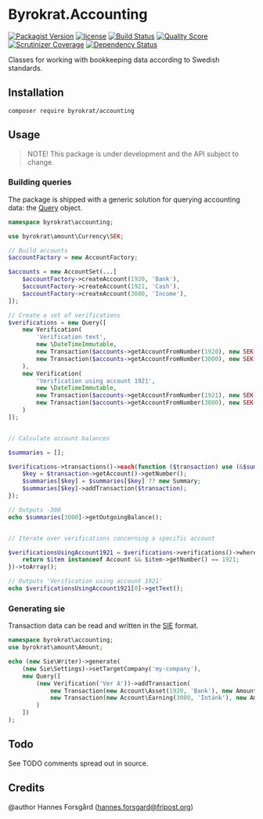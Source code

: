 # Byrokrat.Accounting

[![Packagist Version](https://img.shields.io/packagist/v/byrokrat/accounting.svg?style=flat-square)](https://packagist.org/packages/byrokrat/accounting)
[![license](https://img.shields.io/github/license/byrokrat/accounting.svg?maxAge=2592000&style=flat-square)](LICENSE)
[![Build Status](https://img.shields.io/travis/byrokrat/accounting/master.svg?style=flat-square)](https://travis-ci.org/byrokrat/accounting)
[![Quality Score](https://img.shields.io/scrutinizer/g/byrokrat/accounting.svg?style=flat-square)](https://scrutinizer-ci.com/g/byrokrat/accounting)
[![Scrutinizer Coverage](https://img.shields.io/scrutinizer/coverage/g/byrokrat/accounting.svg?style=flat-square)](https://scrutinizer-ci.com/g/byrokrat/accounting/?branch=master)
[![Dependency Status](https://img.shields.io/gemnasium/byrokrat/accounting.svg?style=flat-square)](https://gemnasium.com/byrokrat/accounting)


Classes for working with bookkeeping data according to Swedish standards.

Installation
------------
```shell
composer require byrokrat/accounting
```

Usage
-----
> NOTE! This package is under development and the API subject to change.

### Building queries

The package is shipped with a generic solution for querying accounting data: the
[Query](/src/Query.php) object.

<!-- @expectOutput /^-300\.00Verification using account 1921$/ -->
```php
namespace byrokrat\accounting;

use byrokrat\amount\Currency\SEK;

// Build accounts
$accountFactory = new AccountFactory;

$accounts = new AccountSet(...[
    $accountFactory->createAccount(1920, 'Bank'),
    $accountFactory->createAccount(1921, 'Cash'),
    $accountFactory->createAccount(3000, 'Income'),
]);

// Create a set of verifications
$verifications = new Query([
    new Verification(
        'Verification text',
        new \DateTimeImmutable,
        new Transaction($accounts->getAccountFromNumber(1920), new SEK('100')),
        new Transaction($accounts->getAccountFromNumber(3000), new SEK('-100'))
    ),
    new Verification(
        'Verification using account 1921',
        new \DateTimeImmutable,
        new Transaction($accounts->getAccountFromNumber(1921), new SEK('200')),
        new Transaction($accounts->getAccountFromNumber(3000), new SEK('-200'))
    )
]);


// Calculate account balances

$summaries = [];

$verifications->transactions()->each(function ($transaction) use (&$summaries) {
    $key = $transaction->getAccount()->getNumber();
    $summaries[$key] = $summaries[$key] ?? new Summary;
    $summaries[$key]->addTransaction($transaction);
});

// Outputs -300
echo $summaries[3000]->getOutgoingBalance();


// Iterate over verifications concerning a specific account

$verificationsUsingAccount1921 = $verifications->verifications()->where(function ($item) {
    return $item instanceof Account && $item->getNumber() == 1921;
})->toArray();

// Outputs 'Verification using account 1921'
echo $verificationsUsingAccount1921[0]->getText();
```

### Generating sie

Transaction data can be read and written in the [SIE](http://www.sie.se/) format.

<!-- @expectOutput /^\#FLAGGA 0/ -->
```php
namespace byrokrat\accounting;
use byrokrat\amount\Amount;

echo (new Sie\Writer)->generate(
    (new Sie\Settings)->setTargetCompany('my-company'),
    new Query([
        (new Verification('Ver A'))->addTransaction(
            new Transaction(new Account\Asset(1920, 'Bank'), new Amount('100')),
            new Transaction(new Account\Earning(3000, 'Intänk'), new Amount('-100'))
        )
    ])
);
```

Todo
----
See TODO comments spread out in source.

Credits
-------
@author Hannes Forsgård (hannes.forsgard@fripost.org)
